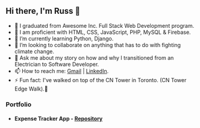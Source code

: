 ## Hi there, I'm Russ 👋 

<!--
**r83wheeler/r83wheeler** is a ✨ _special_ ✨ repository because its `README.md` (this file) appears on your GitHub profile.

Here are some ideas to get you started:
-->
- 🔭 I graduated from Awesome Inc. Full Stack Web Development program.   
- 💼 I am proficient with HTML, CSS, JavaScript, PHP, MySQL & Firebase.  
- 🌱 I’m currently learning Python, Django.  
- 👯 I’m looking to collaborate on anything that has to do with fighting climate change.   
- 💬 Ask me about my story on how and why I transitioned from an Electrician to Software Developer.   
- 📫 How to reach me: [Gmail](http://r83wheeler@gmail.com) | [LinkedIn](http://linkedin.com/in/russellswheeler/).    
- ⚡ Fun fact: I've walked on top of the CN Tower in Toronto. (CN Tower Edge Walk).:tokyo_tower:   
  
  
    
      
### Portfolio  

- #### Expense Tracker App - [Repository](expense-tracker.md)





